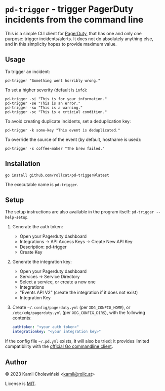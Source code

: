 # `pd-trigger` - trigger PagerDuty incidents from the command line

This is a simple CLI client for [PagerDuty](https://www.pagerduty.com),
that has one and only one purpose: trigger incidents/alerts. It does
not do absolutely anything else, and in this simplicity hopes to
provide maximum value.

## Usage

To trigger an incident:

    pd-trigger "Something went horribly wrong."

To set a higher severity (default is `info`):

    pd-trigger -si "This is for your information."
    pd-trigger -se "This is an error."
    pd-trigger -sw "This is a warning."
    pd-trigger -sc "This is a crticial condition."

To avoid creating duplicate incidents, set a deduplication key:

    pd-trigger -k some-key "This event is deduplicated."

To override the source of the event (by default, hostname is used):

    pd-trigger -s coffee-maker "The brew failed."

## Installation

```shell
go install github.com/rollcat/pd-trigger@latest
```

The executable name is `pd-trigger`.

## Setup

The setup instructions are also available in the program itself:
`pd-trigger --help-setup`.

1. Generate the auth token:
    - Open your Pagerduty dashboard
    - Integrations -> API Access Keys -> Create New API Key
    - Description: pd-trigger
    - Create Key

2. Generate the integration key:
    - Open your Pagerduty dashboard
    - Services -> Service Directory
    - Select a service, or create a new one
    - Integrations
    - "Events API V2" (create the integration if it does not exist)
    - Integration Key

3. Create `~/.config/pagerduty.yml` (per `XDG_CONFIG_HOME`),
   or `/etc/xdg/pagerduty.yml` (per `XDG_CONFIG_DIRS`),
   with the following contents:

    ```yaml
    authtoken: "<your auth token>"
    integrationkey: "<your integration key>"
    ```

If the config file `~/.pd.yml` exists, it will also be tried; it
provides limited compatibility with the [official Go commandline
client](https://github.com/PagerDuty/go-pagerduty).

## Author

&copy; 2023 Kamil Cholewiński <<kamil@rollc.at>>

License is [MIT](/license.txt).
